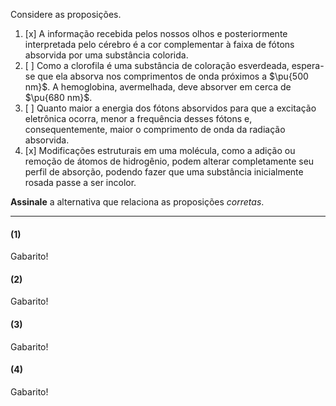 Considere as proposições.

1. [x] A informação recebida pelos nossos olhos e posteriormente interpretada pelo cérebro é a cor complementar à faixa de fótons absorvida por uma substância colorida.
2. [ ] Como a clorofila é uma substância de coloração esverdeada, espera-se que ela absorva nos comprimentos de onda próximos a $\pu{500 nm}$. A hemoglobina, avermelhada, deve absorver em cerca de $\pu{680 nm}$.
3. [ ] Quanto maior a energia dos fótons absorvidos para que a excitação eletrônica ocorra, menor a frequência desses fótons e, consequentemente, maior o comprimento de onda da radiação absorvida.
4. [x] Modificações estruturais em uma molécula, como a adição ou remoção de átomos de hidrogênio, podem alterar completamente seu perfil de absorção, podendo fazer que uma substância inicialmente rosada passe a ser incolor.

**Assinale** a alternativa que relaciona as proposições *corretas*.

---

#### **(1)**

Gabarito!

#### **(2)**

Gabarito!

#### **(3)**

Gabarito!

#### **(4)**

Gabarito!
